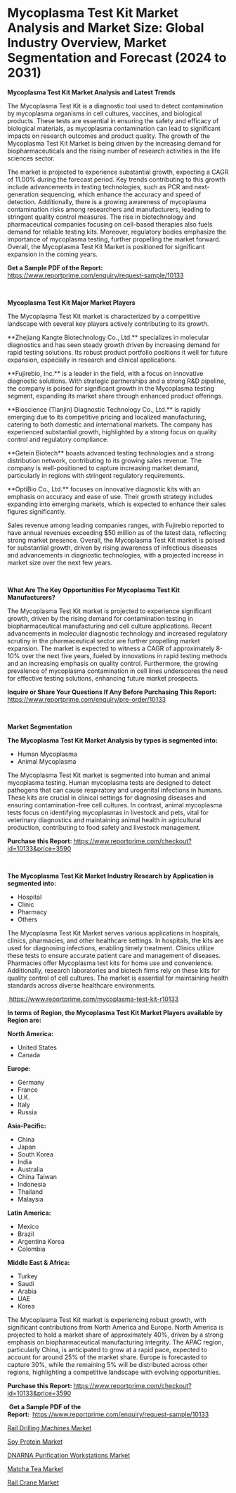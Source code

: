 <p><h1>Mycoplasma Test Kit Market Analysis and Market Size: Global Industry Overview, Market Segmentation and Forecast (2024 to 2031)</h1></p><p><strong>Mycoplasma Test Kit Market Analysis and Latest Trends</strong></p>
<p><p>The Mycoplasma Test Kit is a diagnostic tool used to detect contamination by mycoplasma organisms in cell cultures, vaccines, and biological products. These tests are essential in ensuring the safety and efficacy of biological materials, as mycoplasma contamination can lead to significant impacts on research outcomes and product quality. The growth of the Mycoplasma Test Kit Market is being driven by the increasing demand for biopharmaceuticals and the rising number of research activities in the life sciences sector.</p><p>The market is projected to experience substantial growth, expecting a CAGR of 11.00% during the forecast period. Key trends contributing to this growth include advancements in testing technologies, such as PCR and next-generation sequencing, which enhance the accuracy and speed of detection. Additionally, there is a growing awareness of mycoplasma contamination risks among researchers and manufacturers, leading to stringent quality control measures. The rise in biotechnology and pharmaceutical companies focusing on cell-based therapies also fuels demand for reliable testing kits. Moreover, regulatory bodies emphasize the importance of mycoplasma testing, further propelling the market forward. Overall, the Mycoplasma Test Kit Market is positioned for significant expansion in the coming years.</p></p>
<p><strong>Get a Sample PDF of the Report:&nbsp;</strong> <a href="https://www.reportprime.com/enquiry/request-sample/10133?utm_campaign=12&utm_medium=2&utm_source=Github&utm_content=ia&utm_term=18102024&utm_id=mycoplasma-test-kit">https://www.reportprime.com/enquiry/request-sample/10133</a></p>
<p>&nbsp;</p>
<p><strong>Mycoplasma Test Kit Major Market Players</strong></p>
<p><p>The Mycoplasma Test Kit market is characterized by a competitive landscape with several key players actively contributing to its growth. </p><p>**Zhejiang Kangte Biotechnology Co., Ltd.** specializes in molecular diagnostics and has seen steady growth driven by increasing demand for rapid testing solutions. Its robust product portfolio positions it well for future expansion, especially in research and clinical applications.</p><p>**Fujirebio, Inc.** is a leader in the field, with a focus on innovative diagnostic solutions. With strategic partnerships and a strong R&D pipeline, the company is poised for significant growth in the Mycoplasma testing segment, expanding its market share through enhanced product offerings.</p><p>**Bioscience (Tianjin) Diagnostic Technology Co., Ltd.** is rapidly emerging due to its competitive pricing and localized manufacturing, catering to both domestic and international markets. The company has experienced substantial growth, highlighted by a strong focus on quality control and regulatory compliance.</p><p>**Getein Biotech** boasts advanced testing technologies and a strong distribution network, contributing to its growing sales revenue. The company is well-positioned to capture increasing market demand, particularly in regions with stringent regulatory requirements.</p><p>**OptiBio Co., Ltd.** focuses on innovative diagnostic kits with an emphasis on accuracy and ease of use. Their growth strategy includes expanding into emerging markets, which is expected to enhance their sales figures significantly.</p><p>Sales revenue among leading companies ranges, with Fujirebio reported to have annual revenues exceeding $50 million as of the latest data, reflecting strong market presence. Overall, the Mycoplasma Test Kit market is poised for substantial growth, driven by rising awareness of infectious diseases and advancements in diagnostic technologies, with a projected increase in market size over the next few years.</p></p>
<p>&nbsp;</p>
<p><strong>What Are The Key Opportunities For Mycoplasma Test Kit Manufacturers?</strong></p>
<p><p>The Mycoplasma Test Kit market is projected to experience significant growth, driven by the rising demand for contamination testing in biopharmaceutical manufacturing and cell culture applications. Recent advancements in molecular diagnostic technology and increased regulatory scrutiny in the pharmaceutical sector are further propelling market expansion. The market is expected to witness a CAGR of approximately 8-10% over the next five years, fueled by innovations in rapid testing methods and an increasing emphasis on quality control. Furthermore, the growing prevalence of mycoplasma contamination in cell lines underscores the need for effective testing solutions, enhancing future market prospects.</p></p>
<p><strong>Inquire or Share Your Questions If Any Before Purchasing This Report:</strong> <a href="https://www.reportprime.com/enquiry/pre-order/10133?utm_campaign=12&utm_medium=2&utm_source=Github&utm_content=ia&utm_term=18102024&utm_id=mycoplasma-test-kit">https://www.reportprime.com/enquiry/pre-order/10133</a></p>
<p>&nbsp;</p>
<p><strong>Market Segmentation</strong></p>
<p><strong>The Mycoplasma Test Kit Market Analysis by types is segmented into:</strong></p>
<p><ul><li>Human Mycoplasma</li><li>Animal Mycoplasma</li></ul></p>
<p><p>The Mycoplasma Test Kit market is segmented into human and animal mycoplasma testing. Human mycoplasma tests are designed to detect pathogens that can cause respiratory and urogenital infections in humans. These kits are crucial in clinical settings for diagnosing diseases and ensuring contamination-free cell cultures. In contrast, animal mycoplasma tests focus on identifying mycoplasmas in livestock and pets, vital for veterinary diagnostics and maintaining animal health in agricultural production, contributing to food safety and livestock management.</p></p>
<p><strong>Purchase this Report:&nbsp;</strong><a href="https://www.reportprime.com/checkout?id=10133&price=3590&utm_campaign=12&utm_medium=2&utm_source=Github&utm_content=ia&utm_term=18102024&utm_id=mycoplasma-test-kit">https://www.reportprime.com/checkout?id=10133&price=3590</a></p>
<p>&nbsp;</p>
<p><strong>The Mycoplasma Test Kit Market Industry Research by Application is segmented into:</strong></p>
<p><ul><li>Hospital</li><li>Clinic</li><li>Pharmacy</li><li>Others</li></ul></p>
<p><p>The Mycoplasma Test Kit Market serves various applications in hospitals, clinics, pharmacies, and other healthcare settings. In hospitals, the kits are used for diagnosing infections, enabling timely treatment. Clinics utilize these tests to ensure accurate patient care and management of diseases. Pharmacies offer Mycoplasma test kits for home use and convenience. Additionally, research laboratories and biotech firms rely on these kits for quality control of cell cultures. The market is essential for maintaining health standards across diverse healthcare environments.</p></p>
<p><a href="https://www.reportprime.com/mycoplasma-test-kit-r10133?utm_campaign=12&utm_medium=2&utm_source=Github&utm_content=ia&utm_term=18102024&utm_id=mycoplasma-test-kit">&nbsp;https://www.reportprime.com/mycoplasma-test-kit-r10133</a></p>
<p><strong>In terms of Region, the Mycoplasma Test Kit Market Players available by Region are:</strong></p>
<p>
    <p> <strong> North America: </strong>
        <ul>
            <li>United States</li>
            <li>Canada</li>
        </ul>
        </p> 
    <p> <strong> Europe: </strong>
        <ul>
            <li>Germany</li>
            <li>France</li>
            <li>U.K.</li>
            <li>Italy</li>
            <li>Russia</li>
        </ul>
        </p> 
    <p> <strong> Asia-Pacific: </strong>
        <ul>
            <li>China</li>
            <li>Japan</li>
            <li>South Korea</li>
            <li>India</li>
            <li>Australia</li>
            <li>China Taiwan</li>
            <li>Indonesia</li>
            <li>Thailand</li>
            <li>Malaysia</li>
        </ul>
        </p> 
    <p> <strong> Latin America: </strong>
        <ul>
            <li>Mexico</li>
            <li>Brazil</li>
            <li>Argentina Korea</li>
            <li>Colombia</li>
        </ul>
        </p> 
    <p> <strong> Middle East & Africa: </strong>
        <ul>
            <li>Turkey</li>
            <li>Saudi</li>
            <li>Arabia</li>
            <li>UAE</li>
            <li>Korea</li>
        </ul>
    </p>
    </p>
<p><p>The Mycoplasma Test Kit market is experiencing robust growth, with significant contributions from North America and Europe. North America is projected to hold a market share of approximately 40%, driven by a strong emphasis on biopharmaceutical manufacturing integrity. The APAC region, particularly China, is anticipated to grow at a rapid pace, expected to account for around 25% of the market share. Europe is forecasted to capture 30%, while the remaining 5% will be distributed across other regions, highlighting a competitive landscape with evolving opportunities.</p></p>
<p><strong>Purchase this Report: </strong><a href="https://www.reportprime.com/checkout?id=10133&price=3590&utm_campaign=12&utm_medium=2&utm_source=Github&utm_content=ia&utm_term=18102024&utm_id=mycoplasma-test-kit">https://www.reportprime.com/checkout?id=10133&price=3590</a></p>
<p>&nbsp;<strong>Get a Sample PDF of the Report:&nbsp;&nbsp;</strong><a href="https://www.reportprime.com/enquiry/request-sample/10133?utm_campaign=12&utm_medium=2&utm_source=Github&utm_content=ia&utm_term=18102024&utm_id=mycoplasma-test-kit">https://www.reportprime.com/enquiry/request-sample/10133</a></p>
<p><strong></strong></p>
<p><p><a href="https://issuu.com/reportprime-2/docs/rail-drilling-machines-market-size-_4a3090a99aac8c?utm_campaign=12&utm_medium=2&utm_source=Github&utm_content=ia&utm_term=18102024&utm_id=mycoplasma-test-kit">Rail Drilling Machines Market</a></p><p><a href="https://www.linkedin.com/pulse/soy-protein-market-dynamics-application-types-emerging-nliwe?utm_campaign=12&utm_medium=2&utm_source=Github&utm_content=ia&utm_term=18102024&utm_id=mycoplasma-test-kit">Soy Protein Market</a></p><p><a href="https://github.com/shauntarfpso/Market-Research-Report-List-1/blob/main/dnarna-purification-workstations-market.md?utm_campaign=12&utm_medium=2&utm_source=Github&utm_content=ia&utm_term=18102024&utm_id=mycoplasma-test-kit">DNARNA Purification Workstations Market</a></p><p><a href="https://www.linkedin.com/pulse/matcha-tea-market-share-analysis-growth-trends-forecasts-gghde?utm_campaign=12&utm_medium=2&utm_source=Github&utm_content=ia&utm_term=18102024&utm_id=mycoplasma-test-kit">Matcha Tea Market</a></p><p><a href="https://issuu.com/reportprime-2/docs/rail-crane-market-size-2030.pptx_2799bcdab902d9?utm_campaign=12&utm_medium=2&utm_source=Github&utm_content=ia&utm_term=18102024&utm_id=mycoplasma-test-kit">Rail Crane Market</a></p></p>